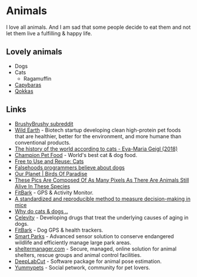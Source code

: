 # Animals

I love all animals. And I am sad that some people decide to eat them and not let them live a fulfilling & happy life.

## Lovely animals

- Dogs
- Cats
  - Ragamuffin
- [Capybaras](https://www.youtube.com/watch?v=SCwcJsBYL3o)
- [Qokkas](https://en.wikipedia.org/wiki/Quokka)

## Links

- [BrushyBrushy subreddit](https://www.reddit.com/r/brushybrushy)
- [Wild Earth](https://wildearth.com/) - Biotech startup developing clean high-protein pet foods that are healthier, better for the environment, and more humane than conventional products.
- [The history of the world according to cats - Eva-Maria Geigl (2018)](https://www.youtube.com/watch?v=Jsj-hDW9bS8)
- [Champion Pet Food](https://www.championpetfoods.com/) - World's best cat & dog food.
- [Free to Use and Reuse: Cats](https://www.loc.gov/free-to-use/cats)
- [Falsehoods programmers believe about dogs](https://www.hillelwayne.com/post/falsehoods-programmers-believe-about-dogs/)
- [Our Planet | Birds Of Paradise](https://www.youtube.com/watch?v=rX40mBb8bkU)
- [These Pics Are Composed Of As Many Pixels As There Are Animals Still Alive In These Species](https://designyoutrust.com/2019/09/these-pics-are-composed-of-as-many-pixels-as-there-are-animals-still-alive-in-these-species/)
- [FitBark](https://www.fitbark.com/) - GPS & Activity Monitor.
- [A standardized and reproducible method to measure decision-making in mice](https://twitter.com/IntlBrainLab/status/1218585772812570624)
- [Why do cats & dogs ..](https://whydocatsanddogs.com/)
- [Celevity](https://celevity.co/) - Developing drugs that treat the underlying causes of aging in dogs.
- [FitBark](https://www.fitbark.com/) - Dog GPS & health trackers.
- [Smart Parks](https://www.smartparks.org/) - Advanced sensor solution to conserve endangered wildlife and efficiently manage large park areas.
- [sheltermanager.com](https://www.sheltermanager.com/site/en_home.html) - Secure, managed, online solution for animal shelters, rescue groups and animal control facilities.
- [DeepLabCut](http://www.mousemotorlab.org/deeplabcut) - Software package for animal pose estimation.
- [Yummypets](https://www.yummypets.com/) - Social petwork, community for pet lovers.
